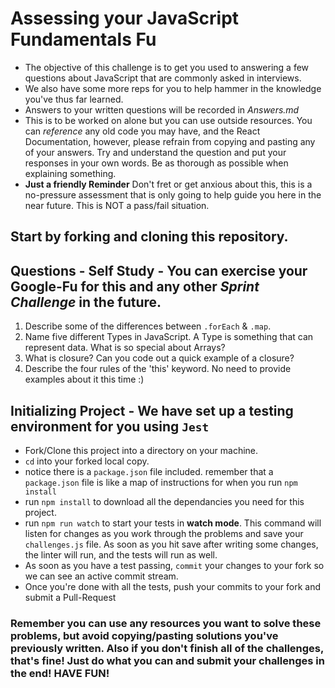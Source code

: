 <!-- markdownlint-disable -->

# Assessing your JavaScript Fundamentals Fu
* The objective of this challenge is to get you used to answering a few questions about JavaScript that are commonly asked in interviews. 
* We also have some more reps for you to help hammer in the knowledge you've thus far learned.
* Answers to your written questions will be recorded in *Answers.md* 
* This is to be worked on alone but you can use outside resources. You can *reference* any old code you may have, and the React Documentation, however, please refrain from copying and pasting any of your answers. Try and understand the question and put your responses in your own words. Be as thorough as possible when explaining something. 
* **Just a friendly Reminder** Don't fret or get anxious about this, this is a no-pressure assessment that is only going to help guide you here in the near future. This is NOT a pass/fail situation. 
## Start by forking and cloning this repository.
## Questions - Self Study - You can exercise your Google-Fu for this and any other _Sprint Challenge_ in the future.
1. Describe some of the differences between `.forEach` & `.map`.
2. Name five different Types in JavaScript. A Type is something that can represent data. What is so special about Arrays?
3. What is closure? Can you code out a quick example of a closure?
4. Describe the four rules of the 'this' keyword. No need to provide examples about it this time :)

## Initializing Project - We have set up a testing environment for you using `Jest`
* Fork/Clone this project into a directory on your machine.
* `cd` into your forked local copy.
* notice there is a `package.json` file included. remember that a `package.json` file is like a map of instructions for when you run `npm install`
* run `npm install` to download all the dependancies you need for this project.
* run `npm run watch` to start your tests in **watch mode**. This command will listen for changes as you work through the problems and save your `challenges.js` file. As soon as you hit save after writing some changes, the linter will run, and the tests will run as well. 
* As soon as you have a test passing, `commit` your changes to your fork so we can see an active commit stream.
* Once you're done with all the tests, push your commits to your fork and submit a Pull-Request

### Remember you can use any resources you want to solve these problems, but avoid copying/pasting solutions you've previously written. Also if you don't finish all of the challenges, that's fine! Just do what you can and submit your challenges in the end! HAVE FUN!
